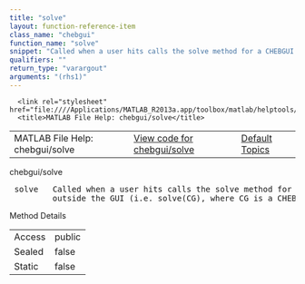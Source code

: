 ```yaml
---
title: "solve"
layout: function-reference-item
class_name: "chebgui"
function_name: "solve"
snippet: "Called when a user hits calls the solve method for a CHEBGUI object"
qualifiers: ""
return_type: "varargout"
arguments: "(rhs1)"
---
```


<html>
   <head>
      <meta http-equiv="Content-Type" content="text/html; charset=utf-8">
   
      <link rel="stylesheet" href="file:////Applications/MATLAB_R2013a.app/toolbox/matlab/helptools/private/helpwin.css">
      <title>MATLAB File Help: chebgui/solve</title>
   </head>
   <body>
      <!--Single-page help-->
      <table border="0" cellspacing="0" width="100%">
         <tr class="subheader">
            <td class="headertitle">MATLAB File Help: chebgui/solve</td>
            <td class="subheader-left"><a href="matlab:edit chebgui/solve">View code for chebgui/solve</a></td>
            <td class="subheader-right"><a href="matlab:helpwin">Default Topics</a></td>
         </tr>
      </table>
      <div class="title">chebgui/solve</div>
      <div class="helptext"><pre><!--helptext --> <span class="helptopic">solve</span>   Called when a user hits calls the solve method for a CHEBGUI object
         outside the GUI (i.e. <span class="helptopic">solve</span>(CG), where CG is a CHEBGUI object).</pre></div><!--after help -->
      <!--Method-->
      <div class="sectiontitle">Method Details</div>
      <table class="class-details">
         <tr>
            <td class="class-detail-label">Access</td>
            <td>public</td>
         </tr>
         <tr>
            <td class="class-detail-label">Sealed</td>
            <td>false</td>
         </tr>
         <tr>
            <td class="class-detail-label">Static</td>
            <td>false</td>
         </tr>
      </table>
   </body>
</html>
